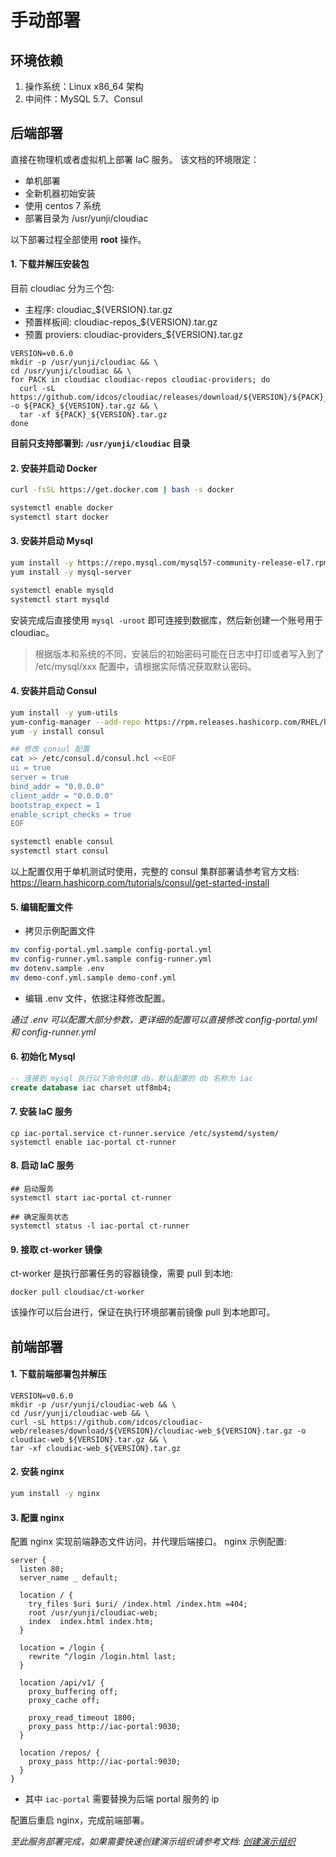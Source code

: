 # 手动部署

## 环境依赖
1. 操作系统：Linux x86_64 架构
1. 中间件：MySQL 5.7、Consul

## 后端部署
直接在物理机或者虚拟机上部署 IaC 服务。
该文档的环境限定：

- 单机部署
- 全新机器初始安装
- 使用 centos 7 系统
- 部署目录为 /usr/yunji/cloudiac


以下部署过程全部使用 **root** 操作。
#### 1. 下载并解压安装包

目前 cloudiac 分为三个包:

- 主程序: cloudiac_${VERSION}.tar.gz
- 预置样板间: cloudiac-repos_${VERSION}.tar.gz
- 预置 proviers: cloudiac-providers_${VERSION}.tar.gz 


```
VERSION=v0.6.0
mkdir -p /usr/yunji/cloudiac && \
cd /usr/yunji/cloudiac && \
for PACK in cloudiac cloudiac-repos cloudiac-providers; do
  curl -sL https://github.com/idcos/cloudiac/releases/download/${VERSION}/${PACK}_${VERSION}.tar.gz -o ${PACK}_${VERSION}.tar.gz && \
  tar -xf ${PACK}_${VERSION}.tar.gz
done
```

**目前只支持部署到: `/usr/yunji/cloudiac` 目录**


#### 2. 安装并启动 Docker
```bash
curl -fsSL https://get.docker.com | bash -s docker

systemctl enable docker
systemctl start docker
```

#### 3. 安装并启动 Mysql
```bash
yum install -y https://repo.mysql.com/mysql57-community-release-el7.rpm
yum install -y mysql-server

systemctl enable mysqld
systemctl start mysqld
```

安装完成后直接使用 `mysql -uroot` 即可连接到数据库，然后新创建一个账号用于 cloudiac。
> 根据版本和系统的不同，安装后的初始密码可能在日志中打印或者写入到了 /etc/mysql/xxx 配置中，请根据实际情况获取默认密码。

#### 4. 安装并启动 Consul

```bash
yum install -y yum-utils
yum-config-manager --add-repo https://rpm.releases.hashicorp.com/RHEL/hashicorp.repo
yum -y install consul

## 修改 consul 配置
cat >> /etc/consul.d/consul.hcl <<EOF
ui = true
server = true
bind_addr = "0.0.0.0"
client_addr = "0.0.0.0"
bootstrap_expect = 1
enable_script_checks = true
EOF

systemctl enable consul
systemctl start consul
```

以上配置仅用于单机测试时使用，完整的 consul 集群部署请参考官方文档:    
https://learn.hashicorp.com/tutorials/consul/get-started-install

#### 5. 编辑配置文件
- 拷贝示例配置文件
```bash
mv config-portal.yml.sample config-portal.yml
mv config-runner.yml.sample config-runner.yml
mv dotenv.sample .env
mv demo-conf.yml.sample demo-conf.yml
```
- 编辑 .env 文件，依据注释修改配置。

*通过 .env 可以配置大部分参数，更详细的配置可以直接修改 config-portal.yml 和 config-runner.yml*

#### 6. 初始化 Mysql
```sql
-- 连接到 mysql 执行以下命令创建 db，默认配置的 db 名称为 iac
create database iac charset utf8mb4;
```

#### 7. 安装 IaC 服务
```shell
cp iac-portal.service ct-runner.service /etc/systemd/system/
systemctl enable iac-portal ct-runner
```

#### 8. 启动 IaC 服务
```shell
## 启动服务
systemctl start iac-portal ct-runner

## 确定服务状态
systemctl status -l iac-portal ct-runner
```

#### 9. 接取 ct-worker 镜像
ct-worker 是执行部署任务的容器镜像，需要 pull 到本地:
```
docker pull cloudiac/ct-worker
```

该操作可以后台进行，保证在执行环境部署前镜像 pull 到本地即可。

## 前端部署
#### 1. 下载前端部署包并解压
```
VERSION=v0.6.0
mkdir -p /usr/yunji/cloudiac-web && \
cd /usr/yunji/cloudiac-web && \
curl -sL https://github.com/idcos/cloudiac-web/releases/download/${VERSION}/cloudiac-web_${VERSION}.tar.gz -o cloudiac-web_${VERSION}.tar.gz && \
tar -xf cloudiac-web_${VERSION}.tar.gz
```

#### 2. 安装 nginx
```bash
yum install -y nginx
```

#### 3. 配置 nginx
配置 nginx 实现前端静态文件访问，并代理后端接口。
nginx 示例配置:
```
server {
  listen 80;
  server_name _ default;

  location / {
    try_files $uri $uri/ /index.html /index.htm =404;
    root /usr/yunji/cloudiac-web;
    index  index.html index.htm;
  }

  location = /login {
    rewrite ^/login /login.html last;
  }

  location /api/v1/ {
    proxy_buffering off;
    proxy_cache off;

    proxy_read_timeout 1800;
    proxy_pass http://iac-portal:9030;
  }

  location /repos/ {
    proxy_pass http://iac-portal:9030;
  }
}
```

- 其中 `iac-portal` 需要替换为后端 portal 服务的 ip

配置后重启 nginx，完成前端部署。


*至此服务部署完成，如果需要快速创建演示组织请参考文档: [创建演示组织](../demo-org/)*
